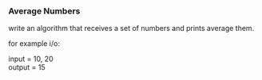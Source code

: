 ### Average Numbers

write an algorithm that receives a set of numbers and prints average them.

for example i/o:

input = 10, 20  
output = 15
